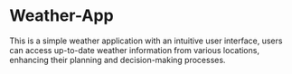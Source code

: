 # Weather-App
This is a simple weather application with an intuitive user interface, users can access up-to-date weather information from various locations, enhancing their planning and decision-making processes.
